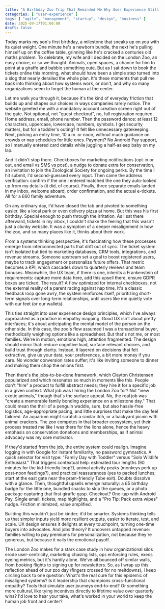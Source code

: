 ```yaml
---
title: "A Birthday Zoo Trip That Reminded Me Why User Experience Still Feels Like an Afterthought"
categories: [ "user-experience" ]
tags: [ "agile", "management", "startup", "design", "business" ]
date: 2025-09-17T01:00:00
draft: false
---
```


Today marks my son's first birthday, a milestone that sneaks up on you with its quiet weight. One minute he's a newborn bundle, the next he's pulling himself up on the coffee table, grinning like he's cracked a centuries old maths problem. To celebrate, my wife and I decided on the London Zoo, an easy choice, or so we thought. Animals, open spaces, a chance for him to point at a giraffe and babble something cute. But as I sat down to book the tickets online this morning, what should have been a simple step turned into a slog that nearly derailed the whole plan. It's these moments that pull me back into thinking about how systems work, or don't, and why so many organizations seem to forget the human at the center.

Let me walk you through it, because it's the kind of everyday friction that builds up and shapes our choices in ways companies rarely notice. The website greeted me with a mandatory account creation screen right out of the gate. Not optional, not "guest checkout", no, full registration required. Home address, email, phone number. Then the password dance: at least 12 characters, uppercase, lowercase, numbers, symbols. I get security matters, but for a toddler's outing? It felt like unnecessary gatekeeping. Next, picking an entry time, 10 a.m. or noon, without much guidance on crowds or nap schedules for little ones. Payment? No Android Pay support, so I manually entered card details while juggling a half-asleep baby on my lap.

And it didn't stop there. Checkboxes for marketing notifications (opt-in or out, and email vs SMS vs post), a nudge to donate extra for conservation, an invitation to join the Zoological Society for ongoing perks. By the time I hit submit, I'd second-guessed every input. Then came the address verification: confirm if the one I entered matched the one they auto-looked up from my details (it did, of course). Finally, three separate emails landed in my inbox, welcome aboard, order confirmation, and the actual e-tickets. All for a £60 family adventure.

On any ordinary day, I'd have closed the tab and pivoted to something easier, like a local park or even delivery pizza at home. But this was his first birthday. Special enough to push through the irritation. As I sat there afterward, tickets in my inbox, I couldn't shake the feeling that this wasn't just a clunky website. It was a symptom of a deeper misalignment in how the zoo, and so many places like it, thinks about their work.

From a systems thinking perspective, it's fascinating how these processes emerge from interconnected parts that drift out of sync. The ticket system isn't isolated but tied to marketing databases, CRM tools, integrations, and revenue streams. Someone upstream set a goal to boost registered users, maybe to track engagement or personalize future offers. That metric becomes a KPI, which cascades down to quarterly reviews and team bonuses. Meanwhile, the UX team, if there is one, inherits a Frankenstein of requirements: capture more data here, add this upsell there, ensure GDPR boxes are ticked. The result? A flow optimized for internal checkboxes, not the external reality of a parent racing against nap time. It's a classic feedback loop gone awry, the system reinforces itself, prioritizing short-term signals over long-term relationships, until users like me quietly vote with our feet (or our wallets).

This ties straight into user experience design principles, which I've always approached as a practice in empathy mapping. Good UX isn't about pretty interfaces; it's about anticipating the mental model of the person on the other side. In this case, the zoo's flow assumed I was a transactional buyer, methodically weighing options like a spreadsheet. But that's not me, or most families. We're in motion, emotions high, attention fragmented. The design should mirror that: reduce cognitive load, surface relevant choices, and build trust through clarity. Instead, it layered on decisions that felt extractive, give us your data, your preferences, a bit more money if you care. No wonder conversion rates suffer; it's like inviting someone to dinner and making them chop the onions first.

Then there's the jobs-to-be-done framework, which Clayton Christensen popularized and which resonates so much in moments like this. People don't "hire" a product to fulfill abstract needs; they hire it for a specific job in a given context. What job was I hiring the London Zoo for? Not "view exotic animals," though that's the surface appeal. No, the real job was "create a memorable family bonding experience on a milestone day." That could mean the thrill of a penguin waddle, sure, but also hassle-free logistics, age-appropriate pacing, and little surprises that make the day feel tailored. An aquarium might scratch a similar itch, or a backyard picnic with animal crackers. The zoo competes in that broader ecosystem, yet their process treated me like I was there for the lions alone, hence the heavy emphasis on conservation donations and memberships, as if animal advocacy was my core motivator.

If they'd started from the job, the entire system could realign. Imagine logging in with Google for instant familiarity, no password gymnastics. A quick selector for visit type: "Family Day with Toddler" versus "Solo Wildlife Enthusiast." That triggers contextual help: estimated tour lengths (90 minutes for the kid-friendly loop?), animal activity peaks (monkeys perk up post-noon feedings?), and practical reassurances (yes to packed lunches; start at the east gate near the pram-friendly Tube exit). Doubts dissolve with a glance. Then, thoughtful upsells emerge naturally: a £5 birthday badge for the little one, bundled snacks to skip the queues, or a photo package capturing that first giraffe gasp. Checkout? One-tap with Android Pay. Single email: tickets, map highlights, and a "Pro Tip: Pack extra wipes" nudge. Friction minimized, value amplified.

Building this wouldn't just be kinder; it'd be smarter. Systems thinking tells us that simpler inputs yield more resilient outputs, easier to iterate, test, and scale. UX design ensures it delights at every touchpoint, turning one-time buyers into advocates. And jobs theory? It uncovers untapped revenue: families willing to pay premiums for personalization, not because they're generous, but because it nails the emotional payoff.

The London Zoo makes for a stark case study in how organizational silos erode user-centricity, marketing chasing lists, ops enforcing rules, execs eyeing metrics, but it's hardly alone. We've all bounced off similar walls, from booking flights to signing up for newsletters. So, as I wrap up this reflection ahead of our zoo day (fingers crossed for no meltdowns), I keep circling back to one question: What's the real cure for this epidemic of misaligned systems? Is it leadership that champions cross-functional empathy? Tools that simulate user journeys end-to-end? Or something more cultural, like tying incentives directly to lifetime value over quarterly wins? I'd love to hear your take, what's worked in your world to keep the human job front and center?